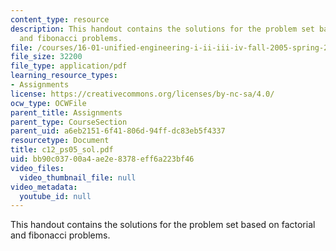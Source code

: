 ```yaml
---
content_type: resource
description: This handout contains the solutions for the problem set based on factorial
  and fibonacci problems.
file: /courses/16-01-unified-engineering-i-ii-iii-iv-fall-2005-spring-2006/bb90c03700a4ae2e8378eff6a223bf46_c12_ps05_sol.pdf
file_size: 32200
file_type: application/pdf
learning_resource_types:
- Assignments
license: https://creativecommons.org/licenses/by-nc-sa/4.0/
ocw_type: OCWFile
parent_title: Assignments
parent_type: CourseSection
parent_uid: a6eb2151-6f41-806d-94ff-dc83eb5f4337
resourcetype: Document
title: c12_ps05_sol.pdf
uid: bb90c037-00a4-ae2e-8378-eff6a223bf46
video_files:
  video_thumbnail_file: null
video_metadata:
  youtube_id: null
---
```

This handout contains the solutions for the problem set based on factorial and fibonacci problems.